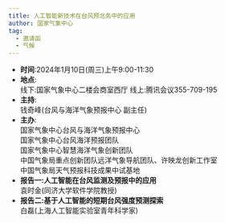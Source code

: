 ```yaml
---
title: 人工智能新技术在台风预北务中的应用
author: 国家气象中心
tag: 
  - 邀请函
  - 气候
---
```

- **时间**:2024年1月10日(周三)上午9:00-11:30  
- **地点**:  
线下:国家气象中心二楼会商室西厅
线上:腾讯会议355-709-195  
- **主持**:  
钱奇峰(台风与海洋气象预报中心 副主任)  
- **主办**:  
国家气象中心台风与海洋气象预报中心  
国家气象中心台风海洋预报团队  
国家气象中心智慧海洋气象创新团队  
中国气象局重点创新团队远洋气象导航团队、许映龙创新工作室  
中国气象局天气预报科技成果中试基地  
- **报告一:人工智能在台风监测及预报中的应用**  
袁时金(同济大学软件学院教授)  
- **报告二:基于人工智能的短期台风强度预测探索**  
白磊(上海人工智能实验室青年科学家)